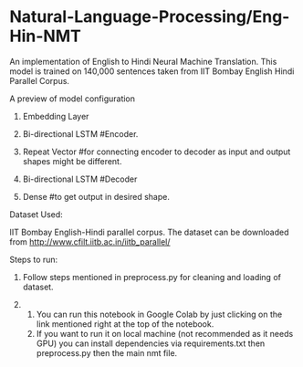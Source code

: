 # Natural-Language-Processing/Eng-Hin-NMT

An implementation of English to Hindi Neural Machine Translation. This model is trained on 140,000 sentences taken from IIT Bombay English Hindi Parallel Corpus.


A preview of model configuration

1) Embedding Layer

2) Bi-directional LSTM #Encoder.

3) Repeat Vector #for connecting encoder to decoder as input and output shapes might be different.

4) Bi-directional LSTM #Decoder

5) Dense #to get output in desired shape.


Dataset Used:

IIT Bombay English-Hindi parallel corpus. The dataset can be downloaded from http://www.cfilt.iitb.ac.in/iitb_parallel/

Steps to run:

1)   Follow steps mentioned in preprocess.py for cleaning and loading of dataset.

2) 1) You can run this notebook in Google Colab by just clicking on the link mentioned right at the top of the notebook.
   2) If you want to run it on local machine (not recommended as it needs GPU) you can install dependencies via        requirements.txt then preprocess.py then the main nmt file.
